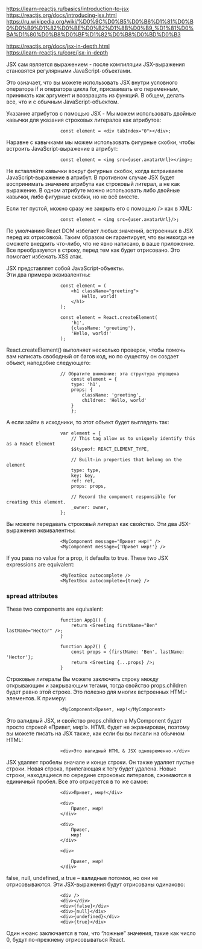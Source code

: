 https://learn-reactjs.ru/basics/introduction-to-jsx  
https://reactjs.org/docs/introducing-jsx.html  
https://ru.wikipedia.org/wiki/%D0%9C%D0%B5%D0%B6%D1%81%D0%B0%D0%B9%D1%82%D0%BE%D0%B2%D1%8B%D0%B9_%D1%81%D0%BA%D1%80%D0%B8%D0%BF%D1%82%D0%B8%D0%BD%D0%B3  

https://reactjs.org/docs/jsx-in-depth.html  
https://learn-reactjs.ru/core/jsx-in-depth  

JSX сам является выражением - после компиляции JSX-выражения становятся регулярными JavaScript-объектами.

Это означает, что вы можете использовать JSX внутри условного оператора if и оператора цикла for, присваивать его переменным, принимать как аргумент и возвращать из функций. В общем, делать все, что и с обычным JavaScript-объектом.  

Указание атрибутов с помощью JSX - Мы можем использовать двойные кавычки для указания строковых литералов как атрибутов:

                        const element = <div tabIndex="0"></div>;

Наравне с кавычками мы можем использовать фигурные скобки, чтобы встроить JavaScript-выражение в атрибут:
    
                        const element = <img src={user.avatarUrl}></img>;

Не вставляйте кавычки вокруг фигурных скобок, когда встраиваете JavaScript-выражение в атрибут. В противном случае JSX будет воспринимать значение атрибута как строковый литерал, а не как выражение. В одном атрибуте можно использовать либо двойные кавычки, либо фигурные скобки, но не всё вместе.  

Если тег пустой, можно сразу же закрыть его с помощью /> как в XML:
    
                        const element = <img src={user.avatarUrl}/>;

По умолчанию React DOM избегает любых значений, встроенных в JSX перед их отрисовкой. Таким образом он гарантирует, что вы никогда не сможете внедрить что-либо, что не явно написано, в ваше приложение. Все преобразуется в строку, перед тем как будет отрисовано. Это помогает избежать XSS атак.  

JSX представляет собой JavaScript-объекты.  
Эти два примера эквивалентны:  

                        const element = (
                            <h1 className="greeting">
                                Hello, world!
                            </h1>
                        );

                        const element = React.createElement(
                            'h1',
                            {className: 'greeting'},
                            'Hello, world!'
                        );

React.createElement() выполняет несколько проверок, чтобы помочь вам написать свободный от багов код, но по существу он создает объект, наподобие следующего:

                        // Обратите внимание: эта структура упрощена
                            const element = {
                            type: 'h1',
                            props: {
                                className: 'greeting',
                                children: 'Hello, world'
                            }
                            };
    
А если зайти в исходники, то этот объект будет выглядеть так:

                        var element = {
                            // This tag allow us to uniquely identify this as a React Element
                            $$typeof: REACT_ELEMENT_TYPE,

                            // Built-in properties that belong on the element
                            type: type,
                            key: key,
                            ref: ref,
                            props: props,

                            // Record the component responsible for creating this element.
                            _owner: owner,
                        };


Вы можете передавать строковый литерал как свойство. Эти два JSX-выражения эквивалентны:

                        <MyComponent message="Привет мир!" />
                        <MyComponent message={'Привет мир!'} />

If you pass no value for a prop, it defaults to true. These two JSX expressions are equivalent:

                        <MyTextBox autocomplete />
                        <MyTextBox autocomplete={true} />

### spread attributes  
These two components are equivalent:  

                        function App1() {
                            return <Greeting firstName="Ben" lastName="Hector" />;
                        }

                        function App2() {
                            const props = {firstName: 'Ben', lastName: 'Hector'};
                            return <Greeting {...props} />;
                        }  

Строковые литералы
Вы можете заключить строку между открывающим и закрывающим тегами, тогда свойство props.children будет равно этой строке. Это полезно для многих встроенных HTML-элементов. К примеру:
    
                        <MyComponent>Привет, мир!</MyComponent>
  
Это валидный JSX, и свойство props.children в MyComponent будет просто строкой «Привет, мир!». HTML будет не экранирован, поэтому вы можете писать на JSX также, как если бы вы писали на обычном HTML:
    
                        <div>Это валидный HTML & JSX одновременно.</div>  

JSX удаляет пробелы вначале и конце строки. Он также удаляет пустые строки. Новая строка, прилегающая к тегу будет удалена. Новые строки, находящиеся по середине строковых литералов, сжимаются в единичный пробел. Все это отрисуется в то же самое:
                            
                        <div>Привет, мир!</div>

                        <div>
                            Привет, мир!
                        </div>

                        <div>
                            Привет,
                            мир!
                        </div>

                        <div>

                            Привет, мир!
                        </div>  

false, null, undefined, и true – валидные потомки, но они не отрисовываются. Эти JSX-выражения будут отрисованы одинаково:


                        <div />
                        <div></div>
                        <div>{false}</div>
                        <div>{null}</div>
                        <div>{undefined}</div>
                        <div>{true}</div>  

Один нюанс заключается в том, что “ложные” значения, такие как число 0, будут по-прежнему отрисовываться React.